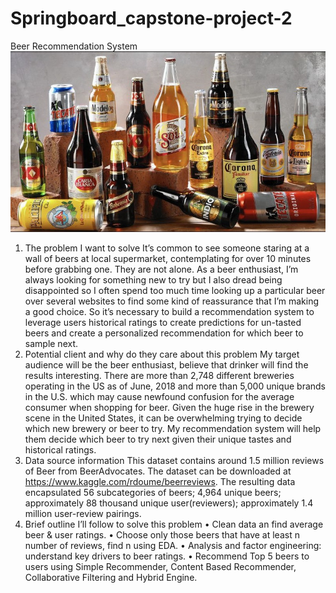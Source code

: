 # Springboard_capstone-project-2
Beer Recommendation System
 ![Flow chart showing the basic steps of genomic selection (GS)](https://github.com/wzxsoy/Springboard_capstone-project-2/blob/master/CP2%20milestone%201%20for%20github/N554POZ7JZE3PDHHFSCFKEAKRA.jpg)
1.	The problem I want to solve
It’s common to see someone staring at a wall of beers at local supermarket, contemplating for over 10 minutes before grabbing one. They are not alone. As a beer enthusiast, I’m always looking for something new to try but I also dread being disappointed so I often spend too much time looking up a particular beer over several websites to find some kind of reassurance that I’m making a good choice. So it’s necessary to build a recommendation system to leverage users historical ratings to create predictions for un-tasted beers and create a personalized recommendation for which beer to sample next.
2.	Potential client and why do they care about this problem
My target audience will be the beer enthusiast, believe that drinker will find the results interesting. There are more than 2,748 different breweries operating in the US as of June, 2018 and more than 5,000 unique brands in the U.S. which may cause newfound confusion for the average consumer when shopping for beer. Given the huge rise in the brewery scene in the United States, it can be overwhelming trying to decide which new brewery or beer to try. My recommendation system will help them decide which beer to try next given their unique tastes and historical ratings.
3.	Data source information 
This dataset contains around 1.5 million reviews of Beer from BeerAdvocates. The dataset can be downloaded at https://www.kaggle.com/rdoume/beerreviews. The resulting data encapsulated 56 subcategories of beers; 4,964 unique beers; approximately 88 thousand unique user(reviewers); approximately 1.4 million user-review pairings.
4.	Brief outline I’ll follow to solve this problem
•	Clean data an find average beer & user ratings.
•	Choose only those beers that have at least n number of reviews, find n using EDA.
•	Analysis and factor engineering: understand key drivers to beer ratings.
•	Recommend Top 5 beers to users using Simple Recommender, Content Based Recommender, Collaborative Filtering and Hybrid Engine.
